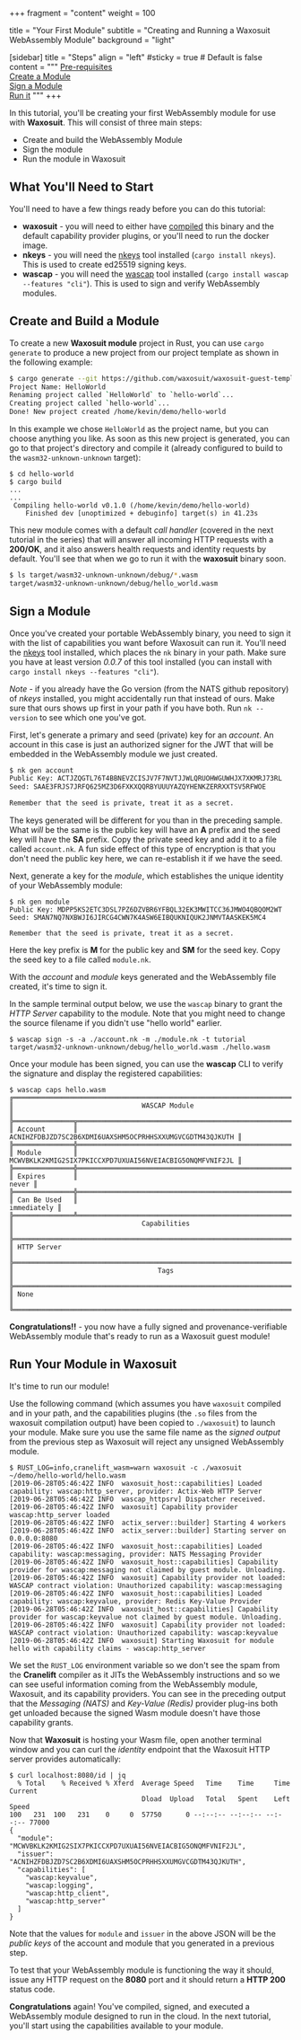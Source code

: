 +++
fragment = "content"
weight = 100

title = "Your First Module"
subtitle = "Creating and Running a Waxosuit WebAssembly Module"
background = "light"


[sidebar]
  title = "Steps"
  align = "left"
  #sticky = true # Default is false
  content = """
[Pre-requisites](#prereqs)<br/>
[Create a Module](#create)<br/>
[Sign a Module](#sign)<br/>
[Run it](#run)
"""
+++

In this tutorial, you'll be creating your first WebAssembly module for use with **Waxosuit**. This will consist of three main steps:

* Create and build the WebAssembly Module
* Sign the module
* Run the module in Waxosuit

<a name="prereqs"></a>

## What You'll Need to Start
You'll need to have a few things ready before you can do this tutorial:

* **waxosuit** - you will need to either have [compiled](https://github.com/waxosuit/waxosuit) this binary and the default capability provider plugins, or you'll need to run the docker image.
* **nkeys** - you will need the [nkeys](https://github.com/encabulators/nkeys) tool installed (`cargo install nkeys`). This is used to create ed25519 signing keys.
* **wascap** - you will need the [wascap](https://github.com/waxosuit/wascap) tool installed (`cargo install wascap --features "cli"`). This is used to sign and verify WebAssembly modules.

<a name="create"></a>

## Create and Build a Module
To create a new **Waxosuit module** project in Rust, you can use `cargo generate` to produce a new project from our project template as shown in the following example:

```bash
$ cargo generate --git https://github.com/waxosuit/waxosuit-guest-template
Project Name: HelloWorld
Renaming project called `HelloWorld` to `hello-world`...
Creating project called `hello-world`...
Done! New project created /home/kevin/demo/hello-world
```

In this example we chose `HelloWorld` as the project name, but you can choose anything you like. As soon as this new project is generated, you can go to that project's directory and compile it (already configured to build to the `wasm32-unknown-unknown` target):

```session
$ cd hello-world
$ cargo build
...
... 
 Compiling hello-world v0.1.0 (/home/kevin/demo/hello-world)
    Finished dev [unoptimized + debuginfo] target(s) in 41.23s
```

This new module comes with a default _call handler_ (covered in the next tutorial in the series) that will answer all incoming HTTP requests with a **200/OK**, and it also answers health requests and identity requests by default. You'll see that when we go to run it with the **waxosuit** binary soon.

```bash
$ ls target/wasm32-unknown-unknown/debug/*.wasm
target/wasm32-unknown-unknown/debug/hello_world.wasm
```

<a name="sign"></a>

## Sign a Module
Once you've created your portable WebAssembly binary, you need to sign it with the list of capabilities you want before Waxosuit can run it. You'll need the [nkeys](https://github.com/encabulators/nkeys) tool installed, which places the `nk` binary in your path. Make sure you have at least version _0.0.7_ of this tool installed (you can install with `cargo install nkeys --features "cli"`).

_Note_ - if you already have the Go version (from the NATS github repository) of _nkeys_ installed, you might accidentally run that instead of ours. Make sure that ours shows up first in your path if you have both. Run `nk --version` to see which one you've got.

First, let's generate a primary and seed (private) key for an _account_. An account in this case is just an authorized signer for the JWT that will be embedded in the WebAssembly module we just created.

```bash
$ nk gen account
Public Key: ACTJZQGTL76T4BBNEVZCISJV7F7NVTJJWLQRUOHWGUWHJX7XKMRJ73RL
Seed: SAAE3FRJS7JRFQ625MZ3D6FXKXQQRBYUUUYAZQYHENKZERRXXTSV5RFWOE

Remember that the seed is private, treat it as a secret.
```

The keys generated will be different for you than in the preceding sample. What _will_ be the same is the public key will have an **A** prefix and the seed key will have the **SA** prefix. Copy the private seed key and add it to a file called `account.nk`. A fun side effect of this type of encryption is that you don't need the public key here, we can re-establish it if we have the seed. 

Next, generate a key for the _module_, which establishes the unique identity of your WebAssembly module:

```session
$ nk gen module
Public Key: MDPP5KS2ETC3DSL7PZ6DZVBR6YFBQL32EK3MWITCC36JMWO4QBQOM2WT
Seed: SMAN7NQ7NXBWJI6JIRCG4CWN7K4ASW6EIBQUKNIQUK2JNMVTAASKEK5MC4

Remember that the seed is private, treat it as a secret.
```

Here the key prefix is **M** for the public key and **SM** for the seed key. Copy the seed key to a file called `module.nk`.


With the _account_ and _module_ keys generated and the WebAssembly file created, it's time to sign it. 

In the sample terminal output below, we use the `wascap` binary to grant the _HTTP Server_ capability to the module. Note that you might need to change the source filename if you didn't use "hello world" earlier.

```session
$ wascap sign -s -a ./account.nk -m ./module.nk -t tutorial target/wasm32-unknown-unknown/debug/hello_world.wasm ./hello.wasm
```

Once your module has been signed, you can use the **wascap** CLI to verify the signature and display the registered capabilities:

```session
$ wascap caps hello.wasm 
╔════════════════════════════════════════════════════════════════════════════╗
║                                WASCAP Module                               ║
╠═══════════════╦════════════════════════════════════════════════════════════╣
║ Account       ║   ACNIHZFDBJZD7SC2B6XDMI6UAXSHM5OCPRHHSXXUMGVCGDTM43QJKUTH ║
╠═══════════════╬════════════════════════════════════════════════════════════╣
║ Module        ║   MCWVBKLK2KMIG2SIX7PKICCXPD7UXUAI56NVEIACBIG5ONQMFVNIF2JL ║
╠═══════════════╬════════════════════════════════════════════════════════════╣
║ Expires       ║                                                      never ║
╠═══════════════╬════════════════════════════════════════════════════════════╣
║ Can Be Used   ║                                                immediately ║
╠═══════════════╩════════════════════════════════════════════════════════════╣
║                                Capabilities                                ║
╠════════════════════════════════════════════════════════════════════════════╣
║ HTTP Server                                                                ║
╠════════════════════════════════════════════════════════════════════════════╣
║                                    Tags                                    ║
╠════════════════════════════════════════════════════════════════════════════╣
║ None                                                                       ║
╚════════════════════════════════════════════════════════════════════════════╝
```

**Congratulations!!** - you now have a fully signed and provenance-verifiable WebAssembly module that's ready to run as a Waxosuit guest module!

<a name="run"></a>

## Run Your Module in Waxosuit
It's time to run our module! 

Use the following command (which assumes you have `waxosuit` compiled and in your path, and the capabilities plugins (the `.so` files from the waxosuit compilation output) have been copied to `./waxosuit`) to launch your module. Make sure you use the same file name as the _signed output_ from the previous step as Waxosuit will reject any unsigned WebAssembly module.

```session
$ RUST_LOG=info,cranelift_wasm=warn waxosuit -c ./waxosuit ~/demo/hello-world/hello.wasm 
[2019-06-28T05:46:42Z INFO  waxosuit_host::capabilities] Loaded capability: wascap:http_server, provider: Actix-Web HTTP Server
[2019-06-28T05:46:42Z INFO  wascap_httpsrv] Dispatcher received.
[2019-06-28T05:46:42Z INFO  waxosuit] Capability provider wascap:http_server loaded
[2019-06-28T05:46:42Z INFO  actix_server::builder] Starting 4 workers
[2019-06-28T05:46:42Z INFO  actix_server::builder] Starting server on 0.0.0.0:8080
[2019-06-28T05:46:42Z INFO  waxosuit_host::capabilities] Loaded capability: wascap:messaging, provider: NATS Messaging Provider
[2019-06-28T05:46:42Z INFO  waxosuit_host::capabilities] Capability provider for wascap:messaging not claimed by guest module. Unloading.
[2019-06-28T05:46:42Z INFO  waxosuit] Capability provider not loaded: WASCAP contract violation: Unauthorized capability: wascap:messaging
[2019-06-28T05:46:42Z INFO  waxosuit_host::capabilities] Loaded capability: wascap:keyvalue, provider: Redis Key-Value Provider
[2019-06-28T05:46:42Z INFO  waxosuit_host::capabilities] Capability provider for wascap:keyvalue not claimed by guest module. Unloading.
[2019-06-28T05:46:42Z INFO  waxosuit] Capability provider not loaded: WASCAP contract violation: Unauthorized capability: wascap:keyvalue
[2019-06-28T05:46:42Z INFO  waxosuit] Starting Waxosuit for module hello with capability claims - wascap:http_server
```

We set the `RUST_LOG` environment variable so we don't see the spam from the **Cranelift** compiler as it JITs the WebAssembly instructions and so we can see useful information coming from the WebAssembly module, Waxosuit, and its capability providers. You can see in the preceding output that the _Messaging (NATS)_ and _Key-Value (Redis)_ provider plug-ins both get unloaded because the signed
Wasm module doesn't have those capability grants.

Now that **Waxosuit** is hosting your Wasm file, open another terminal window and you can curl the _identity_ endpoint that the Waxosuit HTTP server provides automatically:

```session
$ curl localhost:8080/id | jq
  % Total    % Received % Xferd  Average Speed   Time    Time     Time  Current
                                 Dload  Upload   Total   Spent    Left  Speed
100   231  100   231    0     0  57750      0 --:--:-- --:--:-- --:--:-- 77000
{
  "module": "MCWVBKLK2KMIG2SIX7PKICCXPD7UXUAI56NVEIACBIG5ONQMFVNIF2JL",
  "issuer": "ACNIHZFDBJZD7SC2B6XDMI6UAXSHM5OCPRHHSXXUMGVCGDTM43QJKUTH",
  "capabilities": [
    "wascap:keyvalue",
    "wascap:logging",
    "wascap:http_client",
    "wascap:http_server"
  ]
}
```

Note that the values for `module` and `issuer` in the above JSON will be the _public keys_ of the account and module that you generated in a previous step.


To test that your WebAssembly module is functioning the way it should, issue any HTTP request on the **8080** port and it should return a **HTTP 200** status code.

**Congratulations** again! You've compiled, signed, and executed a WebAssembly module designed to run in the cloud. In the next tutorial, you'll start using the capabilities available to your module.

